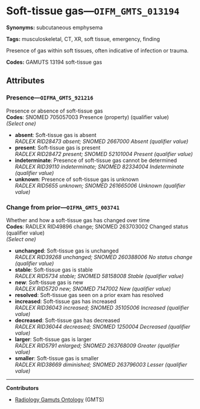# Soft-tissue gas—`OIFM_GMTS_013194`

**Synonyms:** subcutaneous emphysema

**Tags:** musculoskeletal, CT, XR, soft tissue, emergency, finding

Presence of gas within soft tissues, often indicative of infection or trauma.

**Codes:** GAMUTS 13194 soft-tissue gas

## Attributes

### Presence—`OIFMA_GMTS_921216`

Presence or absence of soft-tissue gas  
**Codes**: SNOMED 705057003 Presence (property) (qualifier value)  
*(Select one)*

- **absent**: Soft-tissue gas is absent  
_RADLEX RID28473 absent; SNOMED 2667000 Absent (qualifier value)_
- **present**: Soft-tissue gas is present  
_RADLEX RID28472 present; SNOMED 52101004 Present (qualifier value)_
- **indeterminate**: Presence of soft-tissue gas cannot be determined  
_RADLEX RID39110 indeterminate; SNOMED 82334004 Indeterminate (qualifier value)_
- **unknown**: Presence of soft-tissue gas is unknown  
_RADLEX RID5655 unknown; SNOMED 261665006 Unknown (qualifier value)_

### Change from prior—`OIFMA_GMTS_003741`

Whether and how a soft-tissue gas has changed over time  
**Codes**: RADLEX RID49896 change; SNOMED 263703002 Changed status (qualifier value)  
*(Select one)*

- **unchanged**: Soft-tissue gas is unchanged  
_RADLEX RID39268 unchanged; SNOMED 260388006 No status change (qualifier value)_
- **stable**: Soft-tissue gas is stable  
_RADLEX RID5734 stable; SNOMED 58158008 Stable (qualifier value)_
- **new**: Soft-tissue gas is new  
_RADLEX RID5720 new; SNOMED 7147002 New (qualifier value)_
- **resolved**: Soft-tissue gas seen on a prior exam has resolved  
- **increased**: Soft-tissue gas has increased  
_RADLEX RID36043 increased; SNOMED 35105006 Increased (qualifier value)_
- **decreased**: Soft-tissue gas has decreased  
_RADLEX RID36044 decreased; SNOMED 1250004 Decreased (qualifier value)_
- **larger**: Soft-tissue gas is larger  
_RADLEX RID5791 enlarged; SNOMED 263768009 Greater (qualifier value)_
- **smaller**: Soft-tissue gas is smaller  
_RADLEX RID38669 diminished; SNOMED 263796003 Lesser (qualifier value)_

---

**Contributors**

- [Radiology Gamuts Ontology](https://gamuts.net/) (GMTS)